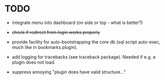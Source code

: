 # TODO

* integrate menu into dashboard (on side or top - what is better?)

* ~~check if redirect from login works properly~~

* provide facility for auto-bootstrapping the core db (sql script auto-exec,
  much like in bookmarks plugin).
 
* add logging for tracebacks (see traceback package). Needed if e.g. a plugin
  does not load.

* suppress annoying "plugin does have valid structure..."


